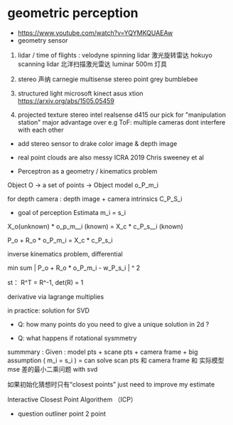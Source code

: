 # geometric perception
- https://www.youtube.com/watch?v=YQYMKQUAEAw
- geometry sensor 
1. lidar / time of flights : 
velodyne spinning lidar 激光旋转雷达
hokuyo scanning lidar 北洋扫描激光雷达
luminar 500m  灯具

2. stereo   声纳
carnegie multisense stereo
point grey bumblebee

3. structured light
microsoft kinect
asus xtion
https://arxiv.org/abs/1505.05459

4. projected texture stereo
intel realsense d415
our pick for "manipulation station"
major advantage over e.g ToF: multiple cameras dont interfere with each other


- add stereo sensor to drake 
color image & depth image

- real point clouds are also messy
ICRA 2019 Chris sweeney et al

- Perceptron as a geometry / kinematics problem

Object O -> a set of points -> Object model o_P_m_i

for depth camera : depth image + camera intrinsics C_P_S_i

- goal of perception Estimata 
m_i = s_i

X_o(unknown) * o_p_m__i (known) = X_c * c_P_s__i (known)

P_o + R_o * o_P_m_i = X_c * c_P_s_i 

inverse kinematics problem, differential

min sum | P_o + R_o * o_P_m_i - w_P_s_i | ^ 2 

st： R^T = R^-1, det(R) = 1

derivative via lagrange multiplies

in practice: solution for SVD

- Q: how many points do you need to give a unique solution in 2d ?

- Q: what happens if rotational sysmmetry


summmary : 
Given : model pts + scane pts +  camera frame + big assumption ( m_i = s_i ) = can solve scan pts 和 camera frame 和 实际模型mse
差的最小二乘问题 with svd

如果初始化猜想时只有“closest points” just need to improve my estimate 

Interactive Closest Point Algorithem （ICP）

- question 
outliner point 2 point  




